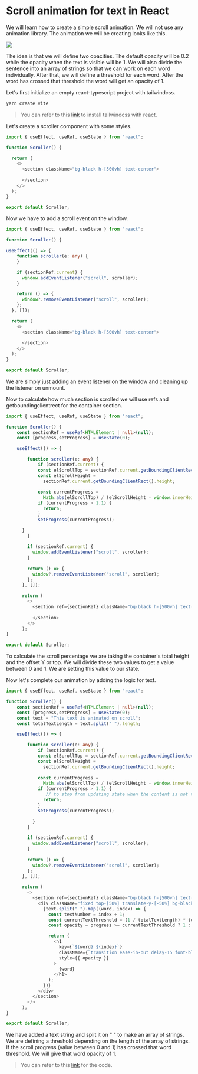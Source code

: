 # Scroll animation for text in React

We will learn how to create a simple scroll animation. We will not use any animation library. The animation we will be creating looks like this.

![](https://cdn.hashnode.com/res/hashnode/image/upload/v1688892951257/5c7ecbf7-cd51-440b-9b14-df533a0f24bb.gif)

The idea is that we will define two opacities. The default opacity will be 0.2 while the opacity when the text is visible will be 1. We will also divide the sentence into an array of strings so that we can work on each word individually. After that, we will define a threshold for each word. After the word has crossed that threshold the word will get an opacity of 1.

Let's first initialize an empty react-typescript project with tailwindcss.

```bash
yarn create vite
```

> You can refer to this [link](https://tailwindcss.com/docs/guides/vite) to install tailwindcss with react.

Let's create a scroller component with some styles.

```typescript
import { useEffect, useRef, useState } from "react";

function Scroller() {

  return (
    <>
      <section className="bg-black h-[500vh] text-center">
      
      </section>
    </>
  );
}

export default Scroller;
```

Now we have to add a scroll event on the window.

```typescript
import { useEffect, useRef, useState } from "react";

function Scroller() {

useEffect(() => {
    function scroller(e: any) {
    }

    if (sectionRef.current) {
      window.addEventListener("scroll", scroller);
    }

    return () => {
      window?.removeEventListener("scroll", scroller);
    };
  }, []);

  return (
    <>
      <section className="bg-black h-[500vh] text-center">
      
      </section>
    </>
  );
}

export default Scroller;
```

We are simply just adding an event listener on the window and cleaning up the listener on unmount.

Now to calculate how much section is scrolled we will use refs and getboundingclientrect for the container section.

```typescript
import { useEffect, useRef, useState } from "react";

function Scroller() {
    const sectionRef = useRef<HTMLElement | null>(null);
    const [progress,setProgress] = useState(0);

    useEffect(() => {

        function scroller(e: any) {
            if (sectionRef.current) {
            const elScrollTop = sectionRef.current.getBoundingClientRect().top;
            const elScrollHeight =
              sectionRef.current.getBoundingClientRect().height;
       
            const currentProgress =
              Math.abs(elScrollTop) / (elScrollHeight - window.innerHeight);
            if (currentProgress > 1.1) {
              return;
            }
            setProgress(currentProgress);

      }
        }
    
        if (sectionRef.current) {
          window.addEventListener("scroll", scroller);
        }
    
        return () => {
          window?.removeEventListener("scroll", scroller);
        };
      }, []);

      return (
        <>
          <section ref={sectionRef} className="bg-black h-[500vh] text-center">
          
          </section>
        </>
      );
}

export default Scroller;
```

To calculate the scroll percentage we are taking the container's total height and the offset Y or top. We will divide these two values to get a value between 0 and 1. We are setting this value to our state.

Now let's complete our animation by adding the logic for text.

```typescript
import { useEffect, useRef, useState } from "react";

function Scroller() {
    const sectionRef = useRef<HTMLElement | null>(null);
    const [progress,setProgress] = useState(0);
    const text = "This text is animated on scroll";
    const totalTextLength = text.split(" ").length;

    useEffect(() => {

        function scroller(e: any) {
            if (sectionRef.current) {
            const elScrollTop = sectionRef.current.getBoundingClientRect().top;
            const elScrollHeight =
              sectionRef.current.getBoundingClientRect().height;
       
            const currentProgress =
              Math.abs(elScrollTop) / (elScrollHeight - window.innerHeight);
            if (currentProgress > 1.1) {
               // to stop from updating state when the content is not visible
              return;
            }
            setProgress(currentProgress);

          }
        }
    
        if (sectionRef.current) {
          window.addEventListener("scroll", scroller);
        }
    
        return () => {
          window?.removeEventListener("scroll", scroller);
        };
      }, []);

      return (
        <>
          <section ref={sectionRef} className="bg-black h-[500vh] text-center">
            <div className="fixed top-[50%] translate-y-[-50%] bg-black ">
              {text.split(" ").map((word, index) => {
                const textNumber = index + 1;
                const currentTextThreshold = (1 / totalTextLength) * textNumber;
                const opacity = progress >= currentTextThreshold ? 1 : 0.2;

                return (
                  <h1
                    key={`${word} ${index}`}
                    className={`transition ease-in-out delay-15 font-black inline-block px-[4px] md:px-[8px] lg:px-[16px] text-[48px] md:text-[64px] lg:text-[102px] text-white`}
                    style={{ opacity }}
                  >
                    {word}
                  </h1>
                );
              })}
            </div>
          </section>
        </>
      );
}

export default Scroller;
```

We have added a text string and split it on " " to make an array of strings. We are defining a threshold depending on the length of the array of strings. If the scroll progress (value between 0 and 1) has crossed that word threshold. We will give that word opacity of 1.

> You can refer to this [link](https://github.com/pulkitgangwar/scroll-animation-for-text-in-react) for the code.